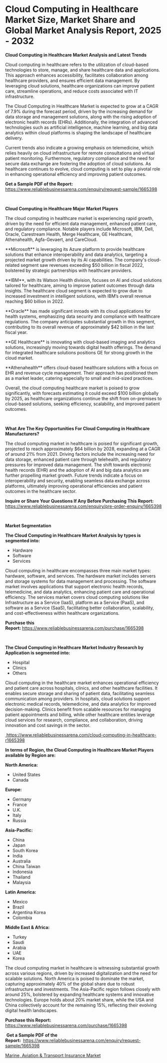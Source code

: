 <p><h1>Cloud Computing in Healthcare Market Size, Market Share and Global Market Analysis Report, 2025 - 2032</h1></p><p><strong>Cloud Computing in Healthcare Market Analysis and Latest Trends</strong></p>
<p><p>Cloud computing in healthcare refers to the utilization of cloud-based technologies to store, manage, and share healthcare data and applications. This approach enhances accessibility, facilitates collaboration among healthcare providers, and ensures efficient data management. By leveraging cloud solutions, healthcare organizations can improve patient care, streamline operations, and reduce costs associated with IT infrastructure.</p><p>The Cloud Computing in Healthcare Market is expected to grow at a CAGR of 7.9% during the forecast period, driven by the increasing demand for data storage and management solutions, along with the rising adoption of electronic health records (EHRs). Additionally, the integration of advanced technologies such as artificial intelligence, machine learning, and big data analytics within cloud platforms is shaping the landscape of healthcare delivery. </p><p>Current trends also indicate a growing emphasis on telemedicine, which relies heavily on cloud infrastructure for remote consultations and virtual patient monitoring. Furthermore, regulatory compliance and the need for secure data exchange are fostering the adoption of cloud solutions. As healthcare continues to evolve, cloud computing is set to play a pivotal role in enhancing operational efficiency and improving patient outcomes.</p></p>
<p><strong>Get a Sample PDF of the Report:&nbsp;</strong> <a href="https://www.reliablebusinessarena.com/enquiry/request-sample/1665398?utm_campaign=2632&utm_medium=2&utm_source=Github&utm_content=ia&utm_term=09032025&utm_id=cloud-computing-in-healthcare">https://www.reliablebusinessarena.com/enquiry/request-sample/1665398</a></p>
<p>&nbsp;</p>
<p><strong>Cloud Computing in Healthcare Major Market Players</strong></p>
<p><p>The cloud computing in healthcare market is experiencing rapid growth, driven by the need for efficient data management, enhanced patient care, and regulatory compliance. Notable players include Microsoft, IBM, Dell, Oracle, Carestream Health, Merge Healthcare, GE Healthcare, Athenahealth, Agfa-Gevaert, and CareCloud.</p><p>**Microsoft** is leveraging its Azure platform to provide healthcare solutions that enhance interoperability and data analytics, targeting a projected market growth driven by its AI capabilities. The company's cloud-related segment saw revenues exceeding $50 billion in fiscal 2022, bolstered by strategic partnerships with healthcare providers.</p><p>**IBM**, with its Watson Health division, focuses on AI and cloud solutions tailored for healthcare, aiming to improve patient outcomes through data insights. The healthcare cloud segment is expected to grow due to increased investment in intelligent solutions, with IBM’s overall revenue reaching $60 billion in 2022.</p><p>**Oracle** has made significant inroads with its cloud applications for health systems, emphasizing data security and compliance with healthcare regulations. The company anticipates substantial growth in this segment, contributing to its overall revenue of approximately $42 billion in the last fiscal year.</p><p>**GE Healthcare** is innovating with cloud-based imaging and analytics solutions, increasingly moving towards digital health offerings. The demand for integrated healthcare solutions positions GE for strong growth in the cloud market.</p><p>**Athenahealth** offers cloud-based healthcare solutions with a focus on EHR and revenue cycle management. Their approach has positioned them as a market leader, catering especially to small and mid-sized practices.</p><p>Overall, the cloud computing healthcare market is poised to grow significantly, with forecasts estimating it could exceed $100 billion globally by 2025, as healthcare organizations continue the shift from on-premises to cloud-based solutions, seeking efficiency, scalability, and improved patient outcomes.</p></p>
<p>&nbsp;</p>
<p><strong>What Are The Key Opportunities For Cloud Computing in Healthcare Manufacturers?</strong></p>
<p><p>The cloud computing market in healthcare is poised for significant growth, projected to reach approximately $64 billion by 2028, expanding at a CAGR of around 21% from 2021. Driving factors include the increasing need for data storage, enhanced patient care through telehealth, and regulatory pressures for improved data management. The shift towards electronic health records (EHR) and the adoption of AI and big data analytics are further propelling market growth. Future trends indicate a focus on interoperability and security, enabling seamless data exchange across platforms, ultimately improving operational efficiencies and patient outcomes in the healthcare sector.</p></p>
<p><strong>Inquire or Share Your Questions If Any Before Purchasing This Report:</strong> <a href="https://www.reliablebusinessarena.com/enquiry/pre-order-enquiry/1665398?utm_campaign=2632&utm_medium=2&utm_source=Github&utm_content=ia&utm_term=09032025&utm_id=cloud-computing-in-healthcare">https://www.reliablebusinessarena.com/enquiry/pre-order-enquiry/1665398</a></p>
<p>&nbsp;</p>
<p><strong>Market Segmentation</strong></p>
<p><strong>The Cloud Computing in Healthcare Market Analysis by types is segmented into:</strong></p>
<p><ul><li>Hardware</li><li>Software</li><li>Services</li></ul></p>
<p><p>Cloud computing in healthcare encompasses three main market types: hardware, software, and services. The hardware market includes servers and storage systems for data management and processing. The software market involves applications that support electronic health records, telemedicine, and data analytics, enhancing patient care and operational efficiency. The services market covers cloud computing solutions like Infrastructure as a Service (IaaS), platform as a Service (PaaS), and software as a Service (SaaS), facilitating better collaboration, scalability, and cost-effectiveness within healthcare organizations.</p></p>
<p><strong>Purchase this Report:&nbsp;</strong><a href="https://www.reliablebusinessarena.com/purchase/1665398?utm_campaign=2632&utm_medium=2&utm_source=Github&utm_content=ia&utm_term=09032025&utm_id=cloud-computing-in-healthcare">https://www.reliablebusinessarena.com/purchase/1665398</a></p>
<p>&nbsp;</p>
<p><strong>The Cloud Computing in Healthcare Market Industry Research by Application is segmented into:</strong></p>
<p><ul><li>Hospital</li><li>Clinics</li><li>Others</li></ul></p>
<p><p>Cloud computing in the healthcare market enhances operational efficiency and patient care across hospitals, clinics, and other healthcare facilities. It enables secure storage and sharing of patient data, facilitating seamless communication among providers. In hospitals, cloud solutions support electronic medical records, telemedicine, and data analytics for improved decision-making. Clinics benefit from scalable resources for managing patient appointments and billing, while other healthcare entities leverage cloud services for research, compliance, and collaboration, driving innovation and cost savings in the sector.</p></p>
<p><a href="https://www.reliablebusinessarena.com/cloud-computing-in-healthcare-r1665398?utm_campaign=2632&utm_medium=2&utm_source=Github&utm_content=ia&utm_term=09032025&utm_id=cloud-computing-in-healthcare">&nbsp;https://www.reliablebusinessarena.com/cloud-computing-in-healthcare-r1665398</a></p>
<p><strong>In terms of Region, the Cloud Computing in Healthcare Market Players available by Region are:</strong></p>
<p>
    <p> <strong> North America: </strong>
        <ul>
            <li>United States</li>
            <li>Canada</li>
        </ul>
        </p> 
    <p> <strong> Europe: </strong>
        <ul>
            <li>Germany</li>
            <li>France</li>
            <li>U.K.</li>
            <li>Italy</li>
            <li>Russia</li>
        </ul>
        </p> 
    <p> <strong> Asia-Pacific: </strong>
        <ul>
            <li>China</li>
            <li>Japan</li>
            <li>South Korea</li>
            <li>India</li>
            <li>Australia</li>
            <li>China Taiwan</li>
            <li>Indonesia</li>
            <li>Thailand</li>
            <li>Malaysia</li>
        </ul>
        </p> 
    <p> <strong> Latin America: </strong>
        <ul>
            <li>Mexico</li>
            <li>Brazil</li>
            <li>Argentina Korea</li>
            <li>Colombia</li>
        </ul>
        </p> 
    <p> <strong> Middle East & Africa: </strong>
        <ul>
            <li>Turkey</li>
            <li>Saudi</li>
            <li>Arabia</li>
            <li>UAE</li>
            <li>Korea</li>
        </ul>
    </p>
    </p>
<p><p>The cloud computing market in healthcare is witnessing substantial growth across various regions, driven by increased digitalization and the need for scalable solutions. North America is poised to dominate the market, capturing approximately 40% of the global share due to robust infrastructure and investments. The Asia-Pacific region follows closely with around 25%, bolstered by expanding healthcare systems and innovative technologies. Europe holds about 20% market share, while the USA and China collectively account for the remaining 15%, reflecting their evolving digital health landscapes.</p></p>
<p><strong>Purchase this Report: </strong><a href="https://www.reliablebusinessarena.com/purchase/1665398?utm_campaign=2632&utm_medium=2&utm_source=Github&utm_content=ia&utm_term=09032025&utm_id=cloud-computing-in-healthcare">https://www.reliablebusinessarena.com/purchase/1665398</a></p>
<p>&nbsp;<strong>Get a Sample PDF of the Report:&nbsp;&nbsp;</strong><a href="https://www.reliablebusinessarena.com/enquiry/request-sample/1665398?utm_campaign=2632&utm_medium=2&utm_source=Github&utm_content=ia&utm_term=09032025&utm_id=cloud-computing-in-healthcare">https://www.reliablebusinessarena.com/enquiry/request-sample/1665398</a></p>
<p><strong></strong></p>
<p><p><a href="https://github.com/pimanoruman/Market-Research-Report-List-1/blob/main/marine-aviation-transport-insurance-market.md?utm_campaign=2632&utm_medium=2&utm_source=Github&utm_content=ia&utm_term=09032025&utm_id=cloud-computing-in-healthcare">Marine, Aviation & Transport Insurance Market</a></p></p>
